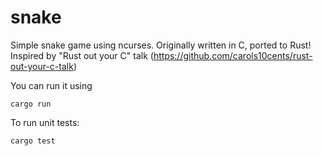 snake
=====

Simple snake game using ncurses. Originally written in C, ported to Rust!
Inspired by "Rust out your C" talk (https://github.com/carols10cents/rust-out-your-c-talk)

You can run it using

```
cargo run
```
To run unit tests:
```
cargo test
```

